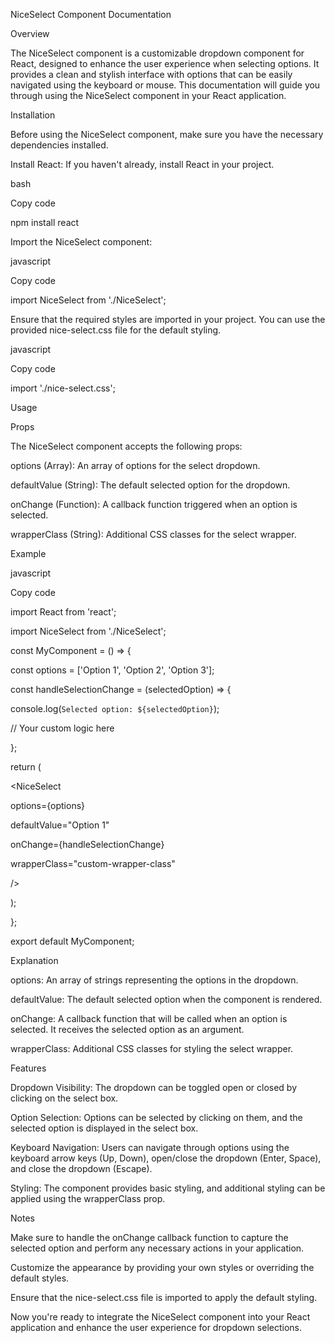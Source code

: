 ﻿NiceSelect Component Documentation

Overview

The NiceSelect component is a customizable dropdown component for React, designed to enhance the user experience when selecting options. It provides a clean and stylish interface with options that can be easily navigated using the keyboard or mouse. This documentation will guide you through using the NiceSelect component in your React application.

Installation

Before using the NiceSelect component, make sure you have the necessary dependencies installed.

Install React: If you haven't already, install React in your project.

bash

Copy code

npm install react

Import the NiceSelect component:

javascript

Copy code

import NiceSelect from './NiceSelect';

Ensure that the required styles are imported in your project. You can use the provided nice-select.css file for the default styling.

javascript

Copy code

import './nice-select.css';

Usage

Props

The NiceSelect component accepts the following props:

options (Array): An array of options for the select dropdown.

defaultValue (String): The default selected option for the dropdown.

onChange (Function): A callback function triggered when an option is selected.

wrapperClass (String): Additional CSS classes for the select wrapper.

Example

javascript

Copy code

import React from 'react';

import NiceSelect from './NiceSelect';

const MyComponent = () => {

const options = ['Option 1', 'Option 2', 'Option 3'];

const handleSelectionChange = (selectedOption) => {

console.log(`Selected option: ${selectedOption}`);

// Your custom logic here

};

return (

<NiceSelect

options={options}

defaultValue="Option 1"

onChange={handleSelectionChange}

wrapperClass="custom-wrapper-class"

/>

);

};

export default MyComponent;

Explanation

options: An array of strings representing the options in the dropdown.

defaultValue: The default selected option when the component is rendered.

onChange: A callback function that will be called when an option is selected. It receives the selected option as an argument.

wrapperClass: Additional CSS classes for styling the select wrapper.

Features

Dropdown Visibility: The dropdown can be toggled open or closed by clicking on the select box.

Option Selection: Options can be selected by clicking on them, and the selected option is displayed in the select box.

Keyboard Navigation: Users can navigate through options using the keyboard arrow keys (Up, Down), open/close the dropdown (Enter, Space), and close the dropdown (Escape).

Styling: The component provides basic styling, and additional styling can be applied using the wrapperClass prop.

Notes

Make sure to handle the onChange callback function to capture the selected option and perform any necessary actions in your application.

Customize the appearance by providing your own styles or overriding the default styles.

Ensure that the nice-select.css file is imported to apply the default styling.

Now you're ready to integrate the NiceSelect component into your React application and enhance the user experience for dropdown selections.
